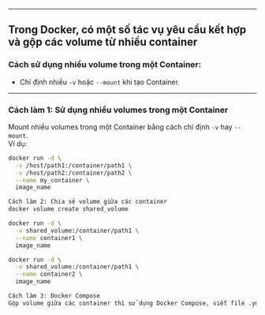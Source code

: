 ----
## Trong Docker, có một số tác vụ yêu cầu kết hợp và gộp các volume từ nhiều container

### Cách sử dụng nhiều volume trong một Container:
- Chỉ định nhiều `-v` hoặc `--mount` khi tạo Container.

----

### Cách làm 1: Sử dụng nhiều volumes trong một Container
Mount nhiều volumes trong một Container bằng cách chỉ định `-v` hay `--mount`.  
Ví dụ:
```bash
docker run -d \
  -v /host/path1:/container/path1 \
  -v /host/path2:/container/path2 \
  --name my_container \
  image_name

Cách làm 2: Chia sẻ volume giữa các container
docker volume create shared_volume

docker run -d \
  -v shared_volume:/container/path1 \
  --name container1 \
  image_name

docker run -d \
  -v shared_volume:/container/path1 \
  --name container2 \
  image_name

Cách làm 3: Docker Compose
Gộp volume giữa các container thì sử dụng Docker Compose, viết file .yml.
